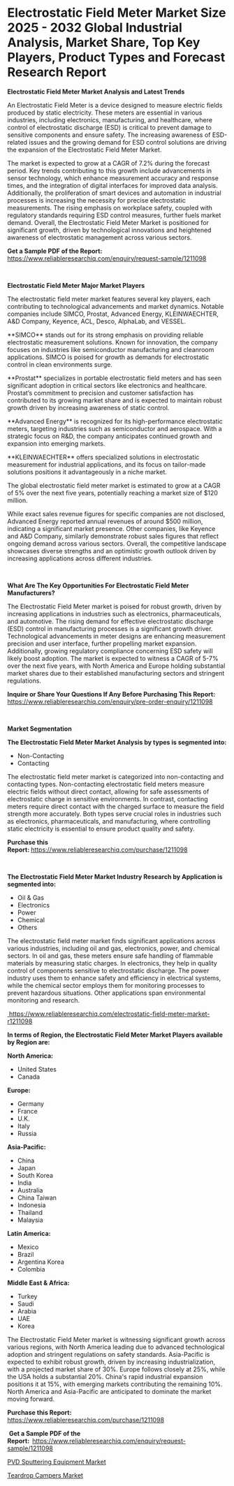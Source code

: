 <p><h1>Electrostatic Field Meter Market Size 2025 - 2032 Global Industrial Analysis, Market Share, Top Key Players, Product Types and Forecast Research Report</h1></p><p><strong>Electrostatic Field Meter Market Analysis and Latest Trends</strong></p>
<p><p>An Electrostatic Field Meter is a device designed to measure electric fields produced by static electricity. These meters are essential in various industries, including electronics, manufacturing, and healthcare, where control of electrostatic discharge (ESD) is critical to prevent damage to sensitive components and ensure safety. The increasing awareness of ESD-related issues and the growing demand for ESD control solutions are driving the expansion of the Electrostatic Field Meter Market.</p><p>The market is expected to grow at a CAGR of 7.2% during the forecast period. Key trends contributing to this growth include advancements in sensor technology, which enhance measurement accuracy and response times, and the integration of digital interfaces for improved data analysis. Additionally, the proliferation of smart devices and automation in industrial processes is increasing the necessity for precise electrostatic measurements. The rising emphasis on workplace safety, coupled with regulatory standards requiring ESD control measures, further fuels market demand. Overall, the Electrostatic Field Meter Market is positioned for significant growth, driven by technological innovations and heightened awareness of electrostatic management across various sectors.</p></p>
<p><strong>Get a Sample PDF of the Report:&nbsp;</strong> <a href="https://www.reliableresearchiq.com/enquiry/request-sample/1211098?utm_campaign=904&utm_medium=2&utm_source=Github&utm_content=ia&utm_term=24032025&utm_id=electrostatic-field-meter">https://www.reliableresearchiq.com/enquiry/request-sample/1211098</a></p>
<p>&nbsp;</p>
<p><strong>Electrostatic Field Meter Major Market Players</strong></p>
<p><p>The electrostatic field meter market features several key players, each contributing to technological advancements and market dynamics. Notable companies include SIMCO, Prostat, Advanced Energy, KLEINWAECHTER, A&D Company, Keyence, ACL, Desco, AlphaLab, and VESSEL.</p><p>**SIMCO** stands out for its strong emphasis on providing reliable electrostatic measurement solutions. Known for innovation, the company focuses on industries like semiconductor manufacturing and cleanroom applications. SIMCO is poised for growth as demands for electrostatic control in clean environments surge.</p><p>**Prostat** specializes in portable electrostatic field meters and has seen significant adoption in critical sectors like electronics and healthcare. Prostat’s commitment to precision and customer satisfaction has contributed to its growing market share and is expected to maintain robust growth driven by increasing awareness of static control.</p><p>**Advanced Energy** is recognized for its high-performance electrostatic meters, targeting industries such as semiconductor and aerospace. With a strategic focus on R&D, the company anticipates continued growth and expansion into emerging markets.</p><p>**KLEINWAECHTER** offers specialized solutions in electrostatic measurement for industrial applications, and its focus on tailor-made solutions positions it advantageously in a niche market. </p><p>The global electrostatic field meter market is estimated to grow at a CAGR of 5% over the next five years, potentially reaching a market size of $120 million. </p><p>While exact sales revenue figures for specific companies are not disclosed, Advanced Energy reported annual revenues of around $500 million, indicating a significant market presence. Other companies, like Keyence and A&D Company, similarly demonstrate robust sales figures that reflect ongoing demand across various sectors. Overall, the competitive landscape showcases diverse strengths and an optimistic growth outlook driven by increasing applications across different industries.</p></p>
<p>&nbsp;</p>
<p><strong>What Are The Key Opportunities For Electrostatic Field Meter Manufacturers?</strong></p>
<p><p>The Electrostatic Field Meter market is poised for robust growth, driven by increasing applications in industries such as electronics, pharmaceuticals, and automotive. The rising demand for effective electrostatic discharge (ESD) control in manufacturing processes is a significant growth driver. Technological advancements in meter designs are enhancing measurement precision and user interface, further propelling market expansion. Additionally, growing regulatory compliance concerning ESD safety will likely boost adoption. The market is expected to witness a CAGR of 5-7% over the next five years, with North America and Europe holding substantial market shares due to their established manufacturing sectors and stringent regulations.</p></p>
<p><strong>Inquire or Share Your Questions If Any Before Purchasing This Report:</strong> <a href="https://www.reliableresearchiq.com/enquiry/pre-order-enquiry/1211098?utm_campaign=904&utm_medium=2&utm_source=Github&utm_content=ia&utm_term=24032025&utm_id=electrostatic-field-meter">https://www.reliableresearchiq.com/enquiry/pre-order-enquiry/1211098</a></p>
<p>&nbsp;</p>
<p><strong>Market Segmentation</strong></p>
<p><strong>The Electrostatic Field Meter Market Analysis by types is segmented into:</strong></p>
<p><ul><li>Non-Contacting</li><li>Contacting</li></ul></p>
<p><p>The electrostatic field meter market is categorized into non-contacting and contacting types. Non-contacting electrostatic field meters measure electric fields without direct contact, allowing for safe assessments of electrostatic charge in sensitive environments. In contrast, contacting meters require direct contact with the charged surface to measure the field strength more accurately. Both types serve crucial roles in industries such as electronics, pharmaceuticals, and manufacturing, where controlling static electricity is essential to ensure product quality and safety.</p></p>
<p><strong>Purchase this Report:&nbsp;</strong><a href="https://www.reliableresearchiq.com/purchase/1211098?utm_campaign=904&utm_medium=2&utm_source=Github&utm_content=ia&utm_term=24032025&utm_id=electrostatic-field-meter">https://www.reliableresearchiq.com/purchase/1211098</a></p>
<p>&nbsp;</p>
<p><strong>The Electrostatic Field Meter Market Industry Research by Application is segmented into:</strong></p>
<p><ul><li>Oil & Gas</li><li>Electronics</li><li>Power</li><li>Chemical</li><li>Others</li></ul></p>
<p><p>The electrostatic field meter market finds significant applications across various industries, including oil and gas, electronics, power, and chemical sectors. In oil and gas, these meters ensure safe handling of flammable materials by measuring static charges. In electronics, they help in quality control of components sensitive to electrostatic discharge. The power industry uses them to enhance safety and efficiency in electrical systems, while the chemical sector employs them for monitoring processes to prevent hazardous situations. Other applications span environmental monitoring and research.</p></p>
<p><a href="https://www.reliableresearchiq.com/electrostatic-field-meter-market-r1211098?utm_campaign=904&utm_medium=2&utm_source=Github&utm_content=ia&utm_term=24032025&utm_id=electrostatic-field-meter">&nbsp;https://www.reliableresearchiq.com/electrostatic-field-meter-market-r1211098</a></p>
<p><strong>In terms of Region, the Electrostatic Field Meter Market Players available by Region are:</strong></p>
<p>
    <p> <strong> North America: </strong>
        <ul>
            <li>United States</li>
            <li>Canada</li>
        </ul>
        </p> 
    <p> <strong> Europe: </strong>
        <ul>
            <li>Germany</li>
            <li>France</li>
            <li>U.K.</li>
            <li>Italy</li>
            <li>Russia</li>
        </ul>
        </p> 
    <p> <strong> Asia-Pacific: </strong>
        <ul>
            <li>China</li>
            <li>Japan</li>
            <li>South Korea</li>
            <li>India</li>
            <li>Australia</li>
            <li>China Taiwan</li>
            <li>Indonesia</li>
            <li>Thailand</li>
            <li>Malaysia</li>
        </ul>
        </p> 
    <p> <strong> Latin America: </strong>
        <ul>
            <li>Mexico</li>
            <li>Brazil</li>
            <li>Argentina Korea</li>
            <li>Colombia</li>
        </ul>
        </p> 
    <p> <strong> Middle East & Africa: </strong>
        <ul>
            <li>Turkey</li>
            <li>Saudi</li>
            <li>Arabia</li>
            <li>UAE</li>
            <li>Korea</li>
        </ul>
    </p>
    </p>
<p><p>The Electrostatic Field Meter market is witnessing significant growth across various regions, with North America leading due to advanced technological adoption and stringent regulations on safety standards. Asia-Pacific is expected to exhibit robust growth, driven by increasing industrialization, with a projected market share of 30%. Europe follows closely at 25%, while the USA holds a substantial 20%. China's rapid industrial expansion positions it at 15%, with emerging markets contributing the remaining 10%. North America and Asia-Pacific are anticipated to dominate the market moving forward.</p></p>
<p><strong>Purchase this Report: </strong><a href="https://www.reliableresearchiq.com/purchase/1211098?utm_campaign=904&utm_medium=2&utm_source=Github&utm_content=ia&utm_term=24032025&utm_id=electrostatic-field-meter">https://www.reliableresearchiq.com/purchase/1211098</a></p>
<p>&nbsp;<strong>Get a Sample PDF of the Report:&nbsp;&nbsp;</strong><a href="https://www.reliableresearchiq.com/enquiry/request-sample/1211098?utm_campaign=904&utm_medium=2&utm_source=Github&utm_content=ia&utm_term=24032025&utm_id=electrostatic-field-meter">https://www.reliableresearchiq.com/enquiry/request-sample/1211098</a></p>
<p><strong></strong></p>
<p><p><a href="https://github.com/klenaestien23/Market-Research-Report-List-1/blob/main/pvd-sputtering-equipment-market.md?utm_campaign=904&utm_medium=2&utm_source=Github&utm_content=ia&utm_term=24032025&utm_id=electrostatic-field-meter">PVD Sputtering Equipment Market</a></p><p><a href="https://github.com/mismannely/Market-Research-Report-List-1/blob/main/teardrop-campers-market.md?utm_campaign=904&utm_medium=2&utm_source=Github&utm_content=ia&utm_term=24032025&utm_id=electrostatic-field-meter">Teardrop Campers Market</a></p></p>